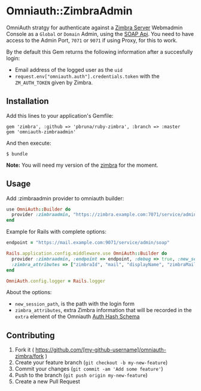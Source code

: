# Omniauth::ZimbraAdmin

OmniAuth stratgy for authenticate against a [Zimbra Server](http://www.zimbra.com) Webmadmin Console as a `Global` or `Domain` Admin, using the [SOAP Api](https://wiki.zimbra.com/wiki/SOAP_API_Reference_Material_Beginning_with_ZCS_8).
You need to have access to the Admin Port, `7071` or `9071` if using Proxy, for this to work.

By the default this Gem returns the following information after a succesfully login:

* Email address of the logged user as the `uid`
* `request.env["omniauth.auth"].credentials.token` with the `ZM_AUTH_TOKEN` given by Zimbra.

## Installation

Add this lines to your application's Gemfile:

    gem 'zimbra', :github => 'pbruna/ruby-zimbra', :branch => :master
    gem 'omniauth-zimbraadmin'

And then execute:

    $ bundle

**Note:** You will need my version of the [zimbra](https://github.com/pbruna/ruby-zimbra) for the moment.

## Usage

Add :zimbraadmin provider to omniauth builder:

```ruby
use OmniAuth::Builder do
  provider :zimbraadmin, "https://zimbra.example.com:7071/service/admin/soap"
end
```

Example for Rails with complete options:

```ruby
endpoint = "https://mail.example.com:9071/service/admin/soap"

Rails.application.config.middleware.use OmniAuth::Builder do  
  provider :zimbraadmin, :endpoint => endpoint, :debug => true, :new_session_path => "/sessions/new",
  :zimbra_attributes => ["zimbraId", "mail", "displayName", "zimbraMailAlias"]
end

OmniAuth.config.logger = Rails.logger
```

About the options:

* `new_session_path`, is the path with the login form
* `zimbra_attributes`, extra Zimbra information that will be recorded in the `extra` element of the Omniauth [Auth Hash Schema](https://github.com/intridea/omniauth/wiki/Auth-Hash-Schema)

## Contributing

1. Fork it ( https://github.com/[my-github-username]/omniauth-zimbra/fork )
2. Create your feature branch (`git checkout -b my-new-feature`)
3. Commit your changes (`git commit -am 'Add some feature'`)
4. Push to the branch (`git push origin my-new-feature`)
5. Create a new Pull Request
